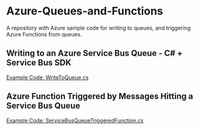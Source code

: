 # Azure-Queues-and-Functions
A repository with Azure sample code for writing to queues, and triggering Azure Functions from queues.

## Writing to an Azure Service Bus Queue - C# + Service Bus SDK
[Example Code: WriteToQueue.cs](WriteToQueue.cs)

## Azure Function Triggered by Messages Hitting a Service Bus Queue
[Example Code: ServiceBusQueueTriggeredFunction.cs](ServiceBusQueueTriggeredFunction.cs)